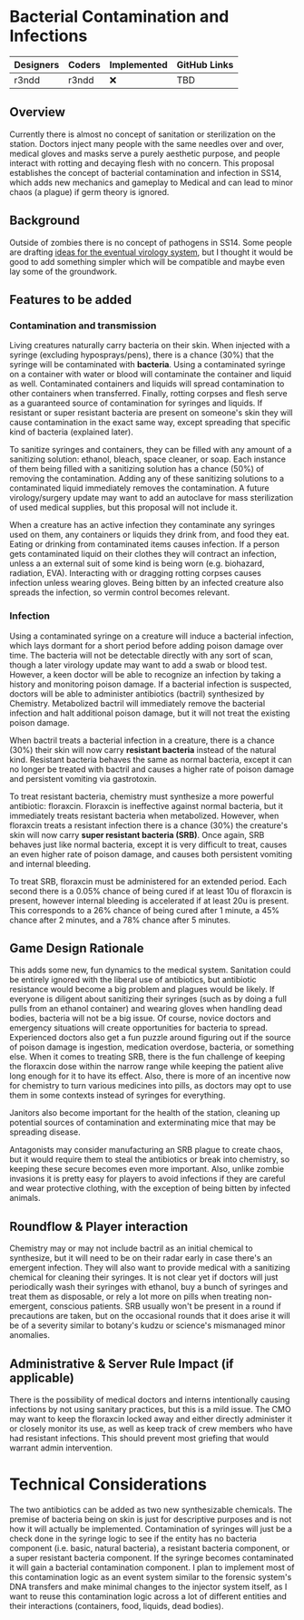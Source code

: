 # Bacterial Contamination and Infections

| Designers | Coders | Implemented | GitHub Links |
| --------- | ------ | ----------- | ------------ |
| r3ndd     | r3ndd  | :x:         | TBD          |

## Overview

Currently there is almost no concept of sanitation or sterilization on the station. Doctors inject many people with the same needles over and over, medical gloves and masks serve a purely aesthetic purpose, and people interact with rotting and decaying flesh with no concern. This proposal establishes the concept of bacterial contamination and infection in SS14, which adds new mechanics and gameplay to Medical and can lead to minor chaos (a plague) if germ theory is ignored.

## Background

Outside of zombies there is no concept of pathogens in SS14. Some people are drafting [ideas for the eventual virology system](https://github.com/space-wizards/docs/pull/332), but I thought it would be good to add something simpler which will be compatible and maybe even lay some of the groundwork.

## Features to be added

### Contamination and transmission

Living creatures naturally carry bacteria on their skin. When injected with a syringe (excluding hyposprays/pens), there is a chance (30%) that the syringe will be contaminated with **bacteria**. Using a contaminated syringe on a container with water or blood will contaminate the container and liquid as well. Contaminated containers and liquids will spread contamination to other containers when transferred. Finally, rotting corpses and flesh serve as a guaranteed source of contamination for syringes and liquids. If resistant or super resistant bacteria are present on someone's skin they will cause contamination in the exact same way, except spreading that specific kind of bacteria (explained later).

To sanitize syringes and containers, they can be filled with any amount of a sanitizing solution: ethanol, bleach, space cleaner, or soap. Each instance of them being filled with a sanitizing solution has a chance (50%) of removing the contamination. Adding any of these sanitizing solutions to a contaminated liquid immediately removes the contamination. A future virology/surgery update may want to add an autoclave for mass sterilization of used medical supplies, but this proposal will not include it.

When a creature has an active infection they contaminate any syringes used on them, any containers or liquids they drink from, and food they eat. Eating or drinking from contaminated items causes infection. If a person gets contaminated liquid on their clothes they will contract an infection, unless a an external suit of some kind is being worn (e.g. biohazard, radiation, EVA). Interacting with or dragging rotting corpses causes infection unless wearing gloves. Being bitten by an infected creature also spreads the infection, so vermin control becomes relevant.

### Infection

Using a contaminated syringe on a creature will induce a bacterial infection, which lays dormant for a short period before adding poison damage over time. The bacteria will not be detectable directly with any sort of scan, though a later virology update may want to add a swab or blood test. However, a keen doctor will be able to recognize an infection by taking a history and monitoring poison damage. If a bacterial infection is suspected, doctors will be able to administer antibiotics (bactril) synthesized by Chemistry. Metabolized bactril will immediately remove the bacterial infection and halt additional poison damage, but it will not treat the existing poison damage.

When bactril treats a bacterial infection in a creature, there is a chance (30%) their skin will now carry **resistant bacteria** instead of the natural kind. Resistant bacteria behaves the same as normal bacteria, except it can no longer be treated with bactril and causes a higher rate of poison damage and persistent vomiting via gastrotoxin.

To treat resistant bacteria, chemistry must synthesize a more powerful antibiotic: floraxcin. Floraxcin is ineffective against normal bacteria, but it immediately treats resistant bacteria when metabolized. However, when floraxcin treats a resistant infection there is a chance (30%) the creature's skin will now carry **super resistant bacteria (SRB)**. Once again, SRB behaves just like normal bacteria, except it is very difficult to treat, causes an even higher rate of poison damage, and causes both persistent vomiting and internal bleeding.

To treat SRB, floraxcin must be administered for an extended period. Each second there is a 0.05% chance of being cured if at least 10u of floraxcin is present, however internal bleeding is accelerated if at least 20u is present. This corresponds to a 26% chance of being cured after 1 minute, a 45% chance after 2 minutes, and a 78% chance after 5 minutes.

## Game Design Rationale

This adds some new, fun dynamics to the medical system. Sanitation could be entirely ignored with the liberal use of antibiotics, but antibiotic resistance would become a big problem and plagues would be likely. If everyone is diligent about sanitizing their syringes (such as by doing a full pulls from an ethanol container) and wearing gloves when handling dead bodies, bacteria will not be a big issue. Of course, novice doctors and emergency situations will create opportunities for bacteria to spread. Experienced doctors also get a fun puzzle around figuring out if the source of poison damage is ingestion, medication overdose, bacteria, or something else. When it comes to treating SRB, there is the fun challenge of keeping the floraxcin dose within the narrow range while keeping the patient alive long enough for it to have its effect. Also, there is more of an incentive now for chemistry to turn various medicines into pills, as doctors may opt to use them in some contexts instead of syringes for everything.

Janitors also become important for the health of the station, cleaning up potential sources of contamination and exterminating mice that may be spreading disease.

Antagonists may consider manufacturing an SRB plague to create chaos, but it would require them to steal the antibiotics or break into chemistry, so keeping these secure becomes even more important. Also, unlike zombie invasions it is pretty easy for players to avoid infections if they are careful and wear protective clothing, with the exception of being bitten by infected animals.

## Roundflow & Player interaction

Chemistry may or may not include bactril as an initial chemical to synthesize, but it will need to be on their radar early in case there's an emergent infection. They will also want to provide medical with a sanitizing chemical for cleaning their syringes.
It is not clear yet if doctors will just periodically wash their syringes with ethanol, buy a bunch of syringes and treat them as disposable, or rely a lot more on pills when treating non-emergent, conscious patients.
SRB usually won't be present in a round if precautions are taken, but on the occasional rounds that it does arise it will be of a severity similar to botany's kudzu or science's mismanaged minor anomalies.

## Administrative & Server Rule Impact (if applicable)

There is the possibility of medical doctors and interns intentionally causing infections by not using sanitary practices, but this is a mild issue. The CMO may want to keep the floraxcin locked away and either directly administer it or closely monitor its use, as well as keep track of crew members who have had resistant infections. This should prevent most griefing that would warrant admin intervention.

# Technical Considerations

The two antibiotics can be added as two new synthesizable chemicals.
The premise of bacteria being on skin is just for descriptive purposes and is not how it will actually be implemented. Contamination of syringes will just be a check done in the syringe logic to see if the entity has no bacteria component (i.e. basic, natural bacteria), a resistant bacteria component, or a super resistant bacteria component. If the syringe becomes contaminated it will gain a bacterial contamination component.
I plan to implement most of this contamination logic as an event system similar to the forensic system's DNA transfers and make minimal changes to the injector system itself, as I want to reuse this contamination logic across a lot of different entities and their interactions (containers, food, liquids, dead bodies).
